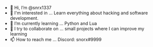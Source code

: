 - 👋 Hi, I’m @snrx1337
- 👀 I'm interested in ... Learn everything about hacking and software development.
- 🌱 I’m currently learning ... Python and Lua
- 💞️ I try to collaborate on ... small projects where I can improve my learning
- 📫 How to reach me ... Discord: snorx#9999

<!---
snrx1337/snrx1337 is a ✨ special ✨ repository because its `README.md` (this file) appears on your GitHub profile.
You can click the Preview link to take a look at your changes.
--->
